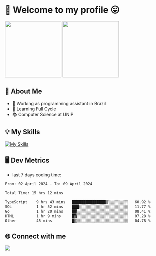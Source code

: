 # 🎉 Welcome to my profile 😛

<div>
  <img height="180em" src="https://github-readme-stats.vercel.app/api?username=VinicciusSantos&show_icons=true&icon_color=fff&include_all_commits=true&count_private=true&bg_color=30,000,000&title_color=fff&text_color=fff"/>
  <img height="180em" src="https://github-readme-stats.vercel.app/api/top-langs/?username=VinicciusSantos&langs_count=8&layout=compact&include_all_commits=true&count_private=true&bg_color=30,000,000&title_color=fff&text_color=fff"/>
</div>

## 📖 About Me
- 🔭 Working as programming assistant in Brazil
- 🌱 Learning Full Cycle
- 📚 Computer Science at UNIP

## 💡 My Skills

[![My Skills](https://skills.thijs.gg/icons?i=angular,react,styledcomponents,jest,html,css,sass,bootstrap,ts,js,go,nodejs,express,nestjs,git,c,py,postgres,mysql,sqlite,docker,graphql)](https://github.com/VinicciusSantos)

## 🖥️ Dev Metrics

- last 7 days coding time:

<!--START_SECTION:waka-->

```txt
From: 02 April 2024 - To: 09 April 2024

Total Time: 15 hrs 12 mins

TypeScript    9 hrs 43 mins   ███████████████▒░░░░░░░░░   60.92 %
SQL           1 hr 52 mins    ███░░░░░░░░░░░░░░░░░░░░░░   11.77 %
Go            1 hr 20 mins    ██░░░░░░░░░░░░░░░░░░░░░░░   08.41 %
HTML          1 hr 9 mins     █▓░░░░░░░░░░░░░░░░░░░░░░░   07.28 %
Other         45 mins         █▒░░░░░░░░░░░░░░░░░░░░░░░   04.78 %
```

<!--END_SECTION:waka-->

## 🌐 Connect with me

<a href="https://www.linkedin.com/in/vinicius-guedes-b817aa223/"><img src="https://img.shields.io/badge/LinkedIn-0077B5?style=for-the-badge&logo=linkedin&logoColor=white"/></a>

